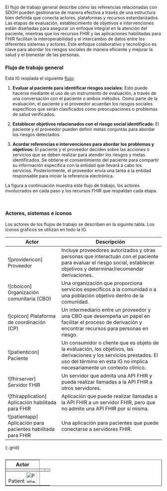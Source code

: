 El flujo de trabajo general describe cómo las referencias relacionadas con SDOH pueden gestionarse de manera efectiva a través de una estructura bien definida que conecta actores, plataformas y recursos estandarizados. Las etapas de evaluación, establecimiento de objetivos e intervenciones están diseñadas para asegurar un enfoque integral en la atención del paciente, mientras que los recursos FHIR y las aplicaciones habilitadas para FHIR facilitan la interoperabilidad y el intercambio de datos entre los diferentes sistemas y actores. Este enfoque colaborativo y tecnológico es clave para abordar los riesgos sociales de manera eficiente y mejorar la salud y el bienestar de las personas. 

### Flujo de trabajo general

Está IG resplada el siguiente [flujo](3-sdoh_clinical_care_scope.html):

1. **Evaluar al paciente para identificar riesgos sociales:** Esto puede hacerse mediante el uso de un instrumento de evaluación, a través de una conversación con el paciente o ambos métodos. Como parte de la evaluación, el paciente y el proveedor acuerdan los riesgos sociales específicos que serán clasificados como preocupaciones o problemas de salud verificados.

2. **Establecer objetivos relacionados con el riesgo social identificado:** El paciente y el proveedor pueden definir metas conjuntas para abordar los riesgos detectados.

3. **Acordar referencias e intervenciones para abordar los problemas y objetivos:** El paciente y el proveedor deciden sobre las acciones o servicios que se deben realizar para atender los riesgos y metas identificados. Se obtiene el consentimiento del paciente para compartir su información específica con la entidad que llevará a cabo los servicios. Posteriormente, el proveedor envía una tarea a la entidad responsable para iniciar la referencia electrónica.

La figura a continuación muestra este flujo de trabajo, los actores involucrados en cada paso y los recursos FHIR que respaldan cada etapa. 

<object data="GeneralWorkflow3.svg" type="image/svg+xml"></object>
<br/>

### Actores, sistemas e íconos

Los actores de los flujos de trabajo se describen en la siguinte tabla. Los íconos gráficos se utilizan en todo la IG.

| Actor       | Descripción  |
| ----------  | ------------------ |
| ![providericon] Proveedor | Incluye proveedores autorizados y otras personas que interactuán con el paciente para evaluar el riesgo social, establecer objetivos y determinar/recomendar derivaciones. |
| ![cboicon] Organización comunitaria (CBO) | Una organización que proporciona servicios específicos a la comunidad o a una población objetivo dentro de la comunidad. |
| ![cpicon] Plataforma de coordinación (CP) | Un intermediario entre un proveedor y una CBO que desempeña un papel en facilitar el proceso de derivación y encontrar recursos para personas en riesgo. |
| ![patienticon] Paciente | Un consumidor o cliente que es objeto de la evaluación, los objetivos, las derivaciones y los servicios prestados. El uso del término en esta IG no implica necesariamente un contexto clínico. |
| ![fhirserver] Servidor FHIR | Un servidor que admita una API FHIR y pueda realizar llamadas a la API FHIR a otros servidores. |
| ![fhirapplication] Aplicación habilitada para FHIR | Aplicación que puede realizar llamadas a la API FHIR a un servidor FHIR, pero que no admite una API FHIR por sí misma. |
| ![patientapp] Aplicación para pacientes habilitada para FHIR | Una aplicación para pacientes que puede conectarse a servidores FHIR. | 
{:.grid} 

<table align="left" border="1" cellpadding="1" cellspacing="1" style="width:100%;">
<thead>
<tr>
<th>Actor</th>
</tr>
</thead>
<tbody>
<tr>
<td></td>
<td></td>
<td></td>
</tr>
<tr>
<td>Patient
<img src="Patient.png" height="35px" width="35px" class="figure-img img-responsive img-rounded center-block" alt="Patient}">
</td>